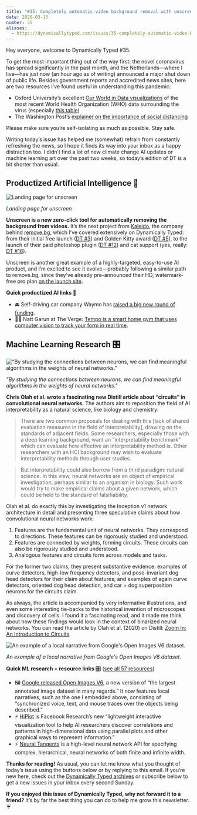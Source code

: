 ```yaml
---
title: "#35: Completely automatic video background removal with unscreen, and circuits for understanding neural networks "
date: 2020-03-15
number: 35
aliases:
  - https://dynamicallytyped.com/issues/35-completely-automatic-video-background-removal-with-unscreen-and-circuits-for-understanding-neural-networks-230458
---
```


Hey everyone, welcome to Dynamically Typed #35.

To get the most important thing out of the way first: the novel coronavirus has spread significantly in the past month, and the Netherlands—where I live—has just now (an hour ago as of writing) announced a major shut down of public life.
Besides government reports and accredited news sites, here are two resources I’ve found useful in understanding this pandemic:

* Oxford University’s excellent [Our World in Data visualizations](https://ourworldindata.org/coronavirus?utm_campaign=Dynamically%20Typed&utm_medium=email&utm_source=Revue%20newsletter) of the most recent World Health Organization (WHO) data surrounding the virus (especially [this table](https://ourworldindata.org/coronavirus?utm_campaign=Dynamically%20Typed&utm_medium=email&utm_source=Revue%20newsletter#growth-country-by-country-view))
* The Washington Post’s [explainer on the importance of social distancing](https://www.washingtonpost.com/graphics/2020/world/corona-simulator/?utm_campaign=Dynamically%20Typed&utm_medium=email&utm_source=Revue%20newsletter)

Please make sure you’re self-isolating as much as possible.
Stay safe.

Writing today’s issue has helped me (somewhat) refrain from constantly refreshing the news, so I hope it finds its way into your inbox as a happy distraction too.
I didn’t find a lot of new climate change AI updates or machine learning art over the past two weeks, so today’s edition of DT is a bit shorter than usual.

## Productized Artificial Intelligence 🔌

![Landing page for unscreen](https://s3.amazonaws.com/revue/items/images/005/677/857/mail/36c84b0b45aeedebf58c857203e78841.png?1584288859)

_Landing page for unscreen_

**Unscreen is a new zero-click tool for automatically removing the background from videos.**
It’s the next project from [Kaleido](https://www.kaleido.ai/?utm_campaign=Dynamically%20Typed&utm_medium=email&utm_source=Revue%20newsletter), the company behind [remove.bg](http://remove.bg/?utm_campaign=Dynamically%20Typed&utm_medium=email&utm_source=Revue%20newsletter), which I’ve covered extensively on Dynamically Typed: from their initial free launch ([DT #3](https://dynamicallytyped.com/issues/3-happy-holidays-149573?utm_campaign=Dynamically%20Typed&utm_medium=email&utm_source=Revue%20newsletter)) and Golden Kitty award ([DT #5](https://dynamicallytyped.com/issues/5-hey-google-what-s-a-golden-kitty-153366?utm_campaign=Dynamically%20Typed&utm_medium=email&utm_source=Revue%20newsletter)), to the launch of their paid photoshop plugin ([DT #12](https://dynamicallytyped.com/issues/12-openai-introduces-mozart-to-lady-gaga-and-google-takes-your-best-duck-face-selfies-for-you-173114?utm_campaign=Dynamically%20Typed&utm_medium=email&utm_source=Revue%20newsletter)) and cat support (yes, really: [DT #16](https://dynamicallytyped.com/issues/16-finding-whales-with-ai-and-97-pages-of-ml-for-climate-change-183400?utm_campaign=Dynamically%20Typed&utm_medium=email&utm_source=Revue%20newsletter)).

Unscreen is another great example of a highly-targeted, easy-to-use AI product, and I’m excited to see it evolve—probably following a similar path to remove.bg, since they’ve already pre-announced their HD, watermark-free pro plan [on the launch site](https://www.unscreen.com/?utm_campaign=Dynamically%20Typed&utm_medium=email&utm_source=Revue%20newsletter).

**Quick productized AI links 🔌**

* 🚘 Self-driving car company Waymo has [raised a big new round of funding](https://blog.waymo.com/2020/03/waymo-raises-first-external-investment.html?utm_campaign=Dynamically%20Typed&utm_medium=email&utm_source=Revue%20newsletter).
* 🏋️‍♀️ Natt Garun at The Verge: [Tempo is a smart home gym that uses computer vision to track your form in real time](https://www.theverge.com/2020/2/26/21154185/tempo-smart-home-gym-kinect-computer-vision-ai-form-correction?utm_campaign=Dynamically%20Typed&utm_medium=email&utm_source=Revue%20newsletter).

## Machine Learning Research 🎛

!["By studying the connections between neurons, we can find meaningful algorithms in the weights of neural networks."](https://s3.amazonaws.com/revue/items/images/005/677/755/mail/b9001d85efe0632acb4a0193c5d105fb.png?1584286554)

_"By studying the connections between neurons, we can find meaningful algorithms in the weights of neural networks."_

**Chris Olah et al.
wrote a fascinating new Distill article about “circuits” in convolutional neural networks.**
The authors aim to reposition the field of AI interpretability as a natural science, like biology and chemistry:

> There are two common proposals for dealing with this [lack of shared evaluation measures in the field of interpretability], drawing on the standards of adjacent fields.
> Some researchers, especially those with a deep learning background, want an “interpretability benchmark” which can evaluate how effective an interpretability method is.
> Other researchers with an HCI background may wish to evaluate interpretability methods through user studies.

> But interpretability could also borrow from a third paradigm: natural science.
> In this view, neural networks are an object of empirical investigation, perhaps similar to an organism in biology.
> Such work would try to make empirical claims about a given network, which could be held to the standard of falsifiability.

Olah et al.
do exactly this by investigating the Inception v1 network architecture in detail and presenting three speculative claims about how convolutional neural networks work:

1. Features are the fundamental unit of neural networks. They correspond to directions. These features can be rigorously studied and understood.
2. Features are connected by weights, forming circuits. These circuits can also be rigorously studied and understood.
3. Analogous features and circuits form across models and tasks.

For the former two claims, they present substantive evidence: examples of curve detectors, high-low frequency detectors, and pose-invariant dog head detectors for their claim about features; and examples of again curve detectors, oriented dog head detection, and car + dog superposition neurons for the circuits claim.

As always, the article is accompanied by very informative illustrations, and even some interesting tie-backs to the historical invention of microscopes and discovery of cells.
I found it a fascinating read, and it made me think about how these findings would look in the context of binarized neural networks.
You can read the article by Olah et al.
(2020) on Distill: [Zoom In: An Introduction to Circuits](https://distill.pub/2020/circuits/zoom-in/?utm_campaign=Dynamically%20Typed&utm_medium=email&utm_source=Revue%20newsletter#d-footnote-9).

![An example of a local narrative from Google's Open Images V6 dataset.](https://s3.amazonaws.com/revue/items/images/005/677/825/mail/591f27c7b45f2bffa2d89cd0b24f3cd6.png?1584287780)

_An example of a local narrative from Google's Open Images V6 dataset._

**Quick ML research + resource links** 🎛 ([see all 57 resources](https://www.notion.so/adab36fecaea4306880898f41dcb9cb3?utm_campaign=Dynamically%20Typed&utm_medium=email&utm_source=Revue%20newsletter&v=cb3a74562c914234ac171931dad6c2e4))

* 🖼 [Google released Open Images V6](https://ai.googleblog.com/2020/02/open-images-v6-now-featuring-localized.html?utm_campaign=Dynamically%20Typed&utm_medium=email&utm_source=Revue%20newsletter), a new version of “the largest annotated image dataset in many regards.” It now features local narratives, such as the one I embedded above, consisting of “synchronized voice, text, and mouse traces over the objects being described.”
* ⚡️ [HiPlot](https://github.com/facebookresearch/hiplot?utm_campaign=Dynamically%20Typed&utm_medium=email&utm_source=Revue%20newsletter) is Facebook Research’s new “lightweight interactive visualization tool to help AI researchers discover correlations and patterns in high-dimensional data using parallel plots and other graphical ways to represent information.”
* ⚡️ [Neural Tangents](https://github.com/google/neural-tangents?utm_campaign=Dynamically%20Typed&utm_medium=email&utm_source=Revue%20newsletter) is a high-level neural network API for specifying complex, hierarchical, neural networks of both finite and infinite width.

**Thanks for reading!**
As usual, you can let me know what you thought of today’s issue using the buttons below or by replying to this email.
If you’re new here, check out the [Dynamically Typed archives](https://dynamicallytyped.com/?utm_campaign=Dynamically%20Typed&utm_medium=email&utm_source=Revue%20newsletter) or subscribe below to get a new issues in your inbox every second Sunday.

**If you enjoyed this issue of Dynamically Typed, why not forward it to a friend?**
It’s by far the best thing you can do to help me grow this newsletter.
☔️